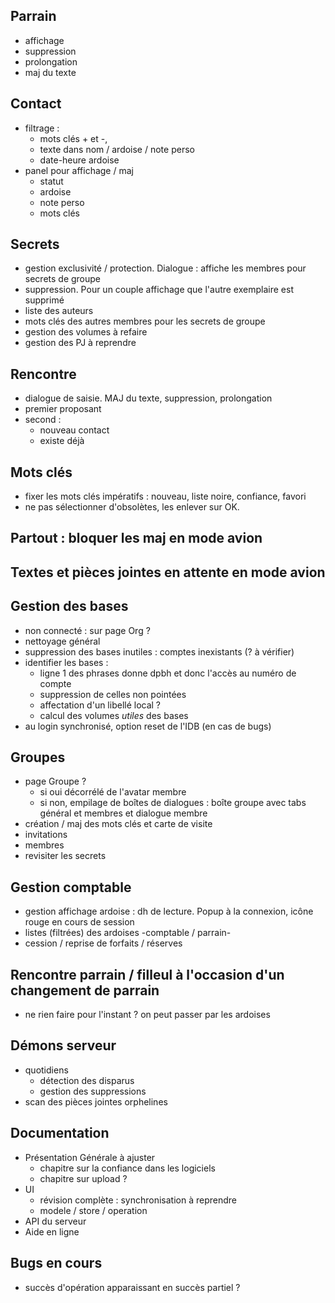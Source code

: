 ## Parrain
- affichage
- suppression
- prolongation
- maj du texte

## Contact
- filtrage : 
  - mots clés + et -, 
  - texte dans nom / ardoise / note perso
  - date-heure ardoise
- panel pour affichage / maj
  - statut
  - ardoise
  - note perso
  - mots clés

## Secrets
- gestion exclusivité / protection. Dialogue : affiche les membres pour secrets de groupe
- suppression. Pour un couple affichage que l'autre exemplaire est supprimé
- liste des auteurs
- mots clés des autres membres pour les secrets de groupe
- gestion des volumes à refaire
- gestion des PJ à reprendre

## Rencontre
- dialogue de saisie. MAJ du texte, suppression, prolongation
- premier proposant
- second :
  - nouveau contact
  - existe déjà

## Mots clés
- fixer les mots clés impératifs : nouveau, liste noire, confiance, favori
- ne pas sélectionner d'obsolètes, les enlever sur OK.

## Partout : bloquer les maj en mode avion

## Textes et pièces jointes en attente en mode avion

## Gestion des bases
- non connecté : sur page Org ?
- nettoyage général
- suppression des bases inutiles : comptes inexistants (? à vérifier)
- identifier les bases :
  - ligne 1 des phrases donne dpbh et donc l'accès au numéro de compte
  - suppression de celles non pointées
  - affectation d'un libellé local ?
  - calcul des volumes _utiles_ des bases
- au login synchronisé, option reset de l'IDB (en cas de bugs)

## Groupes
- page Groupe ?
  - si oui décorrélé de l'avatar membre
  - si non, empilage de boîtes de dialogues : boîte groupe avec tabs général et membres et dialogue membre
- création / maj des mots clés et carte de visite
- invitations
- membres
- revisiter les secrets

## Gestion comptable
- gestion affichage ardoise : dh de lecture. Popup à la connexion, icône rouge en cours de session
- listes (filtrées) des ardoises -comptable / parrain-
- cession / reprise de forfaits / réserves

## Rencontre parrain / filleul à l'occasion d'un changement de parrain
- ne rien faire pour l'instant ? on peut passer par les ardoises

## Démons serveur
- quotidiens
  - détection des disparus
  - gestion des suppressions
- scan des pièces jointes orphelines

## Documentation
- Présentation Générale à ajuster
  - chapitre sur la confiance dans les logiciels
  - chapitre sur upload ?
- UI
  - révision complète : synchronisation à reprendre
  - modele / store / operation
- API du serveur
- Aide en ligne

## Bugs en cours
- succès d'opération apparaissant en succès partiel ?
